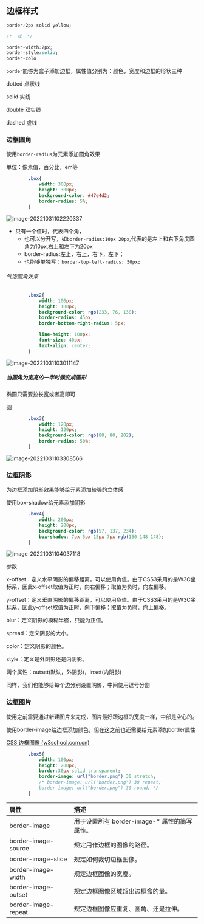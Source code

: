 ##  边框样式



```css
border:2px solid yellow;

/*  或  */

border-width:2px;
border-style:solid;
border-colo
```





`border`能够为盒子添加边框，属性值分别为：颜色，宽度和边框的形状三种

dotted 点状线

solid 实线 

double 双实线 

dashed 虚线



###  边框圆角



使用`border-radius`为元素添加圆角效果

单位：像素值，百分比，em等



```css
        .box{
            width: 300px;
            height: 300px;
            background-color: #47e4d2;
            border-radius: 5%;
        }
```

![image-20221031102220337](C:\Users\xu\AppData\Roaming\Typora\typora-user-images\image-20221031102220337.png)

* 只有一个值时，代表四个角，
  * 也可以分开写，如`border-radius:10px 20px`,代表的是左上和右下角度圆角为10px,右上和左下为20px
  * border-radius:左上，右上，右下，左下；
  * 也能够单独写：`border-top-left-radius: 50px;`



###### 气泡圆角效果

```css
        .box2{
            width: 100px;
            height: 100px;
            background-color: rgb(233, 76, 138);
            border-radius: 45px;
            border-bottom-right-radius: 5px;

            line-height: 100px;
            font-size: 40px;
            text-align: center;
        }
```

![image-20221031103011147](C:\Users\xu\AppData\Roaming\Typora\typora-user-images\image-20221031103011147.png)

##### 当圆角为宽高的一半时候变成圆形

椭圆只需要拉长宽或者高即可

圆

```css
        .box3{
            width: 120px;
            height: 120px;
            background-color: rgb(80, 80, 202);
            border-radius: 50%;
        }
```



![image-20221031103308566](C:\Users\xu\AppData\Roaming\Typora\typora-user-images\image-20221031103308566.png)



### 边框阴影

为边框添加阴影效果能够给元素添加较强的立体感

使用box-shadow给元素添加阴影

```css
        .box4{
            width: 200px;
            height: 200px;
            background-color: rgb(57, 137, 234);
            box-shadow: 7px 5px 15px 7px rgb(150 148 148);
        }
```



![image-20221031104037118](C:\Users\xu\AppData\Roaming\Typora\typora-user-images\image-20221031104037118.png)

参数

 x-offset：定义水平阴影的偏移距离，可以使用负值。由于CSS3采用的是W3C坐标系，因此x-offset取值为正时，向右偏移；取值为负时，向左偏移。

y-offset：定义垂直阴影的偏移距离，可以使用负值。由于CSS3采用的是W3C坐标系，因此y-offset取值为正时，向下偏移；取值为负时，向上偏移。

blur：定义阴影的模糊半径，只能为正值。

spread：定义阴影的大小。

color：定义阴影的颜色。

style：定义是外阴影还是内阴影。

两个属性：outset(默认，外阴影)，inset(内阴影)



同样，我们也能够给每个边分别设置阴影，中间使用逗号分割





### 边框图片

使用之前需要通过新建图片来完成，图片最好跟边框的宽度一样，中部是空心的。

使用border-image给边框添加颜色，但在这之前也还需要给元素添加border属性

[CSS 边框图像 (w3school.com.cn)](https://www.w3school.com.cn/css/css3_border_images.asp)

```css
        .box5{
            width: 100px;
            height: 200px;
            border:30px solid transparent;
            border-image: url("border.png") 30 stretch;
            /* border-image: url("border.png") 30 repeat;
            border-image: url("border.png") 30 round; */
        }
```

| 属性                | 描述                                         |
| :------------------ | :------------------------------------------- |
| border-image        | 用于设置所有 border-image-* 属性的简写属性。 |
| border-image-source | 规定用作边框的图像的路径。                   |
| border-image-slice  | 规定如何裁切边框图像。                       |
| border-image-width  | 规定边框图像的宽度。                         |
| border-image-outset | 规定边框图像区域超出边框盒的量。             |
| border-image-repeat | 规定边框图像应重复、圆角、还是拉伸。         |